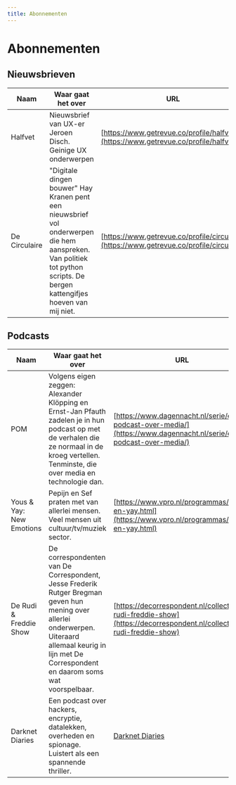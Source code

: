 ```yaml
---
title: Abonnementen
---
```


# Abonnementen

## Nieuwsbrieven

|Naam   |Waar gaat het over|URL|
|-------|------------------|---|
|Halfvet|Nieuwsbrief van UX-er Jeroen Disch. Geinige UX onderwerpen|[https://www.getrevue.co/profile/halfvet](https://www.getrevue.co/profile/halfvet)|
|De Circulaire|"Digitale dingen bouwer" Hay Kranen pent een nieuwsbrief vol onderwerpen die hem aanspreken. Van politiek tot python scripts. De bergen kattengifjes hoeven van mij niet.|[https://www.getrevue.co/profile/circulaire](https://www.getrevue.co/profile/circulaire)

## Podcasts

|Naam   |Waar gaat het over|URL|
|-------|------------------|---|
|POM    |Volgens eigen zeggen: Alexander Klöpping en Ernst-Jan Pfauth zadelen je in hun podcast op met de verhalen die ze normaal in de kroeg vertellen. Tenminste, die over media en technologie dan.|[https://www.dagennacht.nl/serie/een-podcast-over-media/](https://www.dagennacht.nl/serie/een-podcast-over-media/)|
|Yous & Yay: New Emotions|Pepijn en Sef praten met van allerlei mensen. Veel mensen uit cultuur/tv/muziek sector.|[https://www.vpro.nl/programmas/yous-en-yay.html](https://www.vpro.nl/programmas/yous-en-yay.html)|
|De Rudi & Freddie Show|De correspondenten van De Correspondent, Jesse Frederik Rutger Bregman geven hun mening over allerlei onderwerpen. Uiteraard allemaal keurig in lijn met De Correspondent en daarom soms wat voorspelbaar.|[https://decorrespondent.nl/collectie/de-rudi-freddie-show](https://decorrespondent.nl/collectie/de-rudi-freddie-show)|
|Darknet Diaries|Een podcast over hackers, encryptie, datalekken, overheden en spionage. Luistert als een spannende thriller.|[Darknet Diaries](https://darknetdiaries.com/)

